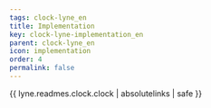 ```yaml
---
tags: clock-lyne_en
title: Implementation
key: clock-lyne-implementation_en
parent: clock-lyne_en
icon: implementation
order: 4
permalink: false  
---
```

{{ lyne.readmes.clock.clock | absolutelinks | safe }}


